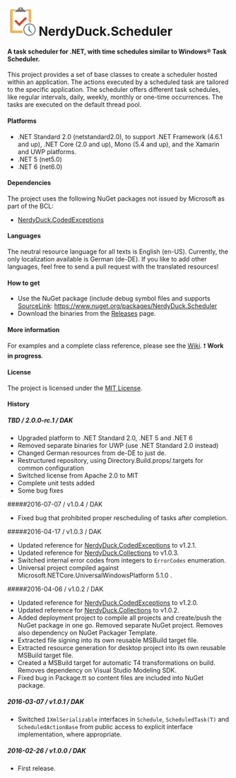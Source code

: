 # ![Logo](media/NerdyDuck.Scheduler.svg) NerdyDuck.Scheduler
#### A task scheduler for .NET, with time schedules similar to Windows&reg; Task Scheduler.

This project provides a set of base classes to create a scheduler hosted within an application. The actions executed by a scheduled task are tailored to the specific application. The scheduler offers different task schedules, like regular intervals, daily, weekly, monthly or one-time occurrences. The tasks are executed on the default thread pool.

#### Platforms
- .NET Standard 2.0 (netstandard2.0), to support .NET Framework (4.6.1 and up), .NET Core (2.0 and up), Mono (5.4 and up), and the Xamarin and UWP platforms.
- .NET 5 (net5.0)
- .NET 6 (net6.0)

#### Dependencies
The project uses the following NuGet packages not issued by Microsoft as part of the BCL:
- [NerdyDuck.CodedExceptions](https://www.nuget.org/packages/NerdyDuck.CodedExceptions)

#### Languages
The neutral resource language for all texts is English (en-US). Currently, the only localization available is German (de-DE). If you like to add other languages, feel free to send a pull request with the translated resources!

#### How to get
- Use the NuGet package (include debug symbol files and supports [SourceLink](https://github.com/dotnet/sourcelink): https://www.nuget.org/packages/NerdyDuck.Scheduler
- Download the binaries from the [Releases](../../releases/) page.

#### More information
For examples and a complete class reference, please see the [Wiki](../../wiki/). :exclamation: **Work in progress**.

#### License
The project is licensed under the [MIT License](LICENSE).

#### History
##### TBD / 2.0.0-rc.1 / DAK
- Upgraded platform to .NET Standard 2.0, .NET 5 and .NET 6
- Removed separate binaries for UWP (use .NET Standard 2.0 instead)
- Changed German resources from de-DE to just de.
- Restructured repository, using Directory.Build.props/.targets for common configuration
- Switched license from Apache 2.0 to MIT
- Complete unit tests added
- Some bug fixes

#####2016-07-07 / v1.0.4 / DAK
- Fixed bug that prohibited proper rescheduling of tasks after completion.

#####2016-04-17 / v1.0.3 / DAK
- Updated reference for [NerdyDuck.CodedExceptions](../NerdyDuck.CodedExceptions) to v1.2.1.
- Updated reference for [NerdyDuck.Collections](../NerdyDuck.Collections) to v1.0.3.
- Switched internal error codes from integers to `ErrorCodes` enumeration.
- Universal project compiled against Microsoft.NETCore.UniversalWindowsPlatform 5.1.0 .

#####2016-04-06 / v1.0.2 / DAK
- Updated reference for [NerdyDuck.CodedExceptions](../NerdyDuck.CodedExceptions) to v1.2.0.
- Updated reference for [NerdyDuck.Collections](../NerdyDuck.Collections) to v1.0.2.
- Added deployment project to compile all projects and create/push the NuGet package in one go. Removed separate NuGet project. Removes also dependency on NuGet Packager Template.
- Extracted file signing into its own reusable MSBuild target file.
- Extracted resource generation for desktop project into its own reusable MSBuild target file.
- Created a MSBuild target for automatic T4 transformations on build. Removes dependency on Visual Studio Modeling SDK.
- Fixed bug in Package.tt so content files are included into NuGet package.

##### 2016-03-07 / v1.0.1 / DAK
- Switched `IXmlSerializable` interfaces in `Schedule`, `ScheduledTask(T)` and `ScheduledActionBase` from public access to explicit interface implementation, where appropriate.

##### 2016-02-26 / v1.0.0 / DAK
- First release.
